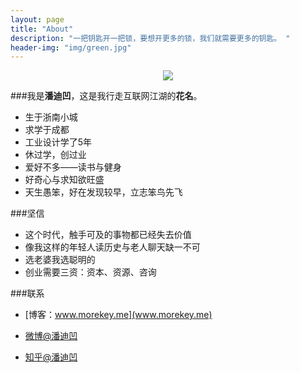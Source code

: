```yaml
---
layout: page
title: "About"
description: "一把钥匙开一把锁，要想开更多的锁，我们就需要更多的钥匙。 "
header-img: "img/green.jpg"
---
```



<center>
    <p><img src="http://7xqlpw.com1.z0.glb.clouddn.com/200.jpg" align="center"></p>
</center>

###我是**潘迪凹**，这是我行走互联网江湖的**花名**。
- 生于浙南小城
- 求学于成都
- 工业设计学了5年
- 休过学，创过业
- 爱好不多——读书与健身
- 好奇心与求知欲旺盛
- 天生愚笨，好在发现较早，立志笨鸟先飞

###坚信

- 这个时代，触手可及的事物都已经失去价值
- 像我这样的年轻人读历史与老人聊天缺一不可 
- 选老婆我选聪明的
- 创业需要三资：资本、资源、咨询



###联系

- [博客：www.morekey.me](www.morekey.me)

- [微博@潘迪凹](http://weibo.com/2518282332)

- [知乎@潘迪凹](https://www.zhihu.com/people/pan-di-ao)






